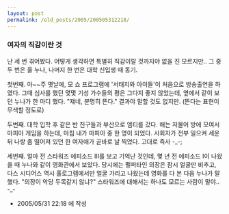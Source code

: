 ```yaml
---
layout: post
permalink: /old_posts/2005/200505312218/
---
```


### 여자의 직감이란 것

난 세 번 겪어봤다.
어떻게 생각하면 특별히 직감이랄 것까지야 없을 진 모르지만..
그 중 두 번은 울 누나, 나머지 한 번은 대학 신입생 때 동기.

첫번째.
아~~주 옛날에, 모 쇼 프로그램에 '서태지와 아이들'이 처음으로 방송출연을 하였다.
그때 심사를 했던 몇몇 기성 가수들의 평은 그다지 좋지 않았는데, 옆에서 같이 보던 누나가 한 마디 했다.
"쟤네, 분명히 뜬다."
결과야 말할 것도 없지만. (뜬다는 표현이 무색할 정도로)

두번째.
대학 입학 후 같은 반 친구들과 부산으로 엠티를 갔다.
해는 저물어 방에 모여서 마피아 게임을 하는데, 마침 내가 마피아 중 한 명이 되었다.
사회자가 전부 일으켜 세운 뒤 나랑 좀 떨어져 있던 한 여자애가 곧바로 날 찍었다.
고대로 즉사 -_-;

세번째.
얼마 전 스타워즈 에피소드 III를 보고 기억난 것인데, 
몇 년 전 에피소드 I이 나왔을 때 누나와 같이 영화관에서 보았다.
당시에는 팰퍼타인 의장은 잠시 얼굴만 비추고, 다스 시디어스 역시 홀로그램에서만 얼굴 가리고 나왔는데
영화를 다 본 다음 누나가 말했다.
"의장이 악당 두목같지 않냐?"
스타워즈에 대해서는 하나도 모르는 사람이 말야.. -_-






- 2005/05/31 22:18 에 작성
